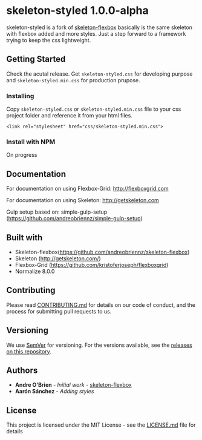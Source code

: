 # skeleton-styled 1.0.0-alpha

skeleton-styled is a fork of [skeleton-flexbox](https://github.com/andreobriennz/skeleton-flexbox) basically is the same skeleton with flexbox added and more styles. Just a step forward to a framework trying to keep the css lightweight. 

## Getting Started

Check the acutal release. Get `skeleton-styled.css` for developing purpose and `skeleton-styled.min.css` for production prupose.

### Installing

Copy `skeleton-styled.css` or `skeleton-styled.min.css` file to your css project folder and reference it from your html files.

```
<link rel="stylesheet" href="css/skeleton-styled.min.css">
```

### Install with NPM
On progress

## Documentation

For documentation on using Flexbox-Grid: http://flexboxgrid.com

For documentation on using Skeleton: http://getskeleton.com

Gulp setup based on: simple-gulp-setup (https://github.com/andreobriennz/simple-gulp-setup)

## Built with
- Skeleton-flexbox(https://github.com/andreobriennz/skeleton-flexbox)
- Skeleton (http://getskeleton.com/)
- Flexbox-Grid (https://github.com/kristoferjoseph/flexboxgrid)
- Normalize 8.0.0

## Contributing

Please read [CONTRIBUTING.md](https://gist.github.com/PurpleBooth/b24679402957c63ec426) for details on our code of conduct, and the process for submitting pull requests to us.

## Versioning

We use [SemVer](http://semver.org/) for versioning. For the versions available, see the [releases on this repository](https://github.com/44r0n/skeleton-styled/releases). 

## Authors

* **Andre O'Brien** - *Initial work* - [skeleton-flexbox](https://github.com/andreobriennz/skeleton-flexbox)
* **Aarón Sánchez** - *Adding styles*

## License

This project is licensed under the MIT License - see the [LICENSE.md](LICENSE.md) file for details

